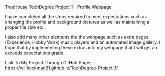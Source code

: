 TreeHouse TechDegree Project 1 - Profile Webpage

I have completed all the steps required to meet expectations such as changing
the profile and background pictures as well as maintaining a proper file size
etc.

I also add many other elements the the webpage such as extra pages (Experience,
Hobby Work) music players and an automated image gallery. I hope that by
implementing these extras into my webpage that I will get an exceeds
expectations grade.

Link To My Project Through GitHub Pages - https://willheckman91.github.io/TechDegree-Project-1/
